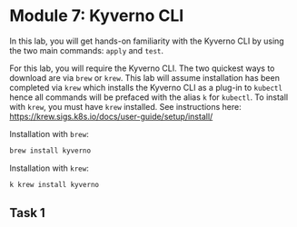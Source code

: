# Module 7: Kyverno CLI

In this lab, you will get hands-on familiarity with the Kyverno CLI by using
the two main commands: `apply` and `test`.

For this lab, you will require the Kyverno CLI. The two quickest ways to download are
via `brew` or `krew`. This lab will assume installation has been completed via `krew`
which installs the Kyverno CLI as a plug-in to `kubectl` hence all commands will be prefaced
with the alias `k` for `kubectl`. To install with `krew`, you must have `krew` installed. See
instructions here: https://krew.sigs.k8s.io/docs/user-guide/setup/install/

Installation with `brew`:

```sh
brew install kyverno
```

Installation with `krew`:

```sh
k krew install kyverno
```

## Task 1

